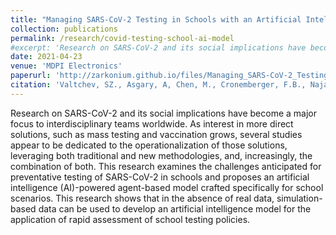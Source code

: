 ```yaml
---
title: "Managing SARS-CoV-2 Testing in Schools with an Artificial Intelligence Model and Application Developed by Simulation Data"
collection: publications
permalink: /research/covid-testing-school-ai-model
#excerpt: 'Research on SARS-CoV-2 and its social implications have become a major focus to interdisciplinary teams worldwide. As interest in more direct solutions, such as mass testing and vaccination grows, several studies appear to be dedicated to the operationalization of those solutions, leveraging both traditional and new methodologies, and, increasingly, the combination of both. This research examines the challenges anticipated for preventative testing of SARS-CoV-2 in schools and proposes an artificial intelligence (AI)-powered agent-based model crafted specifically for school scenarios. This research shows that in the absence of real data, simulation-based data can be used to develop an artificial intelligence model for the application of rapid assessment of school testing policies.'
date: 2021-04-23
venue: 'MDPI Electronics'
paperurl: 'http://zarkonium.github.io/files/Managing_SARS-CoV-2_Testing_in_Schools_with_an_Art.pdf'
citation: 'Valtchev, SZ., Asgary, A, Chen, M., Cronemberger, F.B., Najafabadi, M., Cojocaru, M.G. and Wu, J. (2021). "Managing SARS-CoV-2 Testing in Schools with an Artificial Intelligence Model and Application Developed by Simulation Data", <i>MDPI Electronics</i>. 1(1).'
---
```


Research on SARS-CoV-2 and its social implications have become a major focus to interdisciplinary teams worldwide. As interest in more direct solutions, such as mass testing and vaccination grows, several studies appear to be dedicated to the operationalization of those solutions, leveraging both traditional and new methodologies, and, increasingly, the combination of both. This research examines the challenges anticipated for preventative testing of SARS-CoV-2 in schools and proposes an artificial intelligence (AI)-powered agent-based model crafted specifically for school scenarios. This research shows that in the absence of real data, simulation-based data can be used to develop an artificial intelligence model for the application of rapid assessment of school testing policies.
